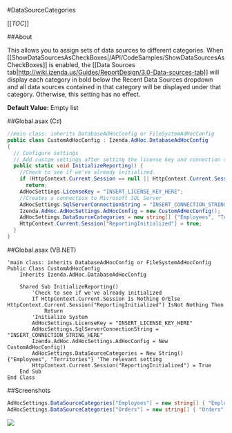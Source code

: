 #DataSourceCategories

[[_TOC_]]

##About

This allows you to assign sets of data sources to different categories. When [[ShowDataSourcesAsCheckBoxes|/API/CodeSamples/ShowDataSourcesAsCheckBoxes]] is enabled, the [[Data Sources tab|http://wiki.izenda.us/Guides/ReportDesign/3.0-Data-sources-tab]] will display each category in bold below the Recent Data Sources dropdown and all data sources contained in that category will be displayed under that category. Otherwise, this setting has no effect.

**Default Value:** Empty list

##Global.asax (C♯)

```csharp
//main class: inherits DatabaseAdHocConfig or FileSystemAdHocConfig
public class CustomAdHocConfig : Izenda.AdHoc.DatabaseAdHocConfig
{
  // Configure settings
  // Add custom settings after setting the license key and connection string by overriding the ConfigureSettings() method
  public static void InitializeReporting() {
    //Check to see if we've already initialized.
    if (HttpContext.Current.Session == null || HttpContext.Current.Session["ReportingInitialized"] != null)
      return;
    AdHocSettings.LicenseKey = "INSERT_LICENSE_KEY_HERE";
    //Creates a connection to Microsoft SQL Server
    AdHocSettings.SqlServerConnectionString = "INSERT_CONNECTION_STRING_HERE";
    Izenda.AdHoc.AdHocSettings.AdHocConfig = new CustomAdHocConfig();
    AdHocSettings.DataSourceCategories = new string[] {"Employees", "Territories"}; //The relevant setting
    HttpContext.Current.Session["ReportingInitialized"] = true;
  }
}

```

##Global.asax (VB.NET)

```visualbasic
'main class: inherits DatabaseAdHocConfig or FileSystemAdHocConfig
Public Class CustomAdHocConfig
    Inherits Izenda.AdHoc.DatabaseAdHocConfig

    Shared Sub InitializeReporting()
        'Check to see if we've already initialized
        If HttpContext.Current.Session Is Nothing OrElse HttpContext.Current.Session("ReportingInitialized") IsNot Nothing Then
            Return
        'Initialize System
        AdHocSettings.LicenseKey = "INSERT_LICENSE_KEY_HERE"
        AdHocSettings.SqlServerConnectionString = "INSERT_CONNECTION_STRING_HERE"
        Izenda.AdHoc.AdHocSettings.AdHocConfig = New CustomAdHocConfig()
        AdHocSettings.DataSourceCategories = New String() {"Employees", "Territories"} 'The relevant setting
        HttpContext.Current.Session("ReportingInitialized") = True
    End Sub
End Class
```

##Screenshots

```csharp
AdHocSettings.DataSourceCategories["Employees"] = new string[] { "Employees", "Territories" };
AdHocSettings.DataSourceCategories["Orders"] = new string[] { "Orders", "Order Details" };
```

![](http://wiki.izenda.us/API/CodeSamples/DataSourceCategories/datasourcecategories.png)
